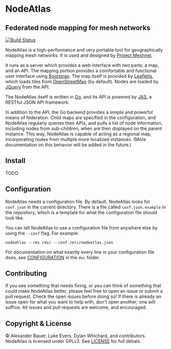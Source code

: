 # NodeAtlas
## Federated node mapping for mesh networks

[![Build Status](https://travis-ci.org/ProjectMeshnet/nodeatlas.png?branch=master)](https://travis-ci.org/ProjectMeshnet/nodeatlas)

NodeAtlas is a high-performance and very portable tool for
geographically mapping mesh networks. It is used and designed by
[Project Meshnet][Atlas].

  [Atlas]: http://atlas.projectmeshnet.org
  [ProjectMeshnet]: https://projectmeshnet.org

It runs as a server which provides a web interface with two parts: a
map, and an API. The mapping portion provides a comfortable and
functional user interface using [Bootstrap][]. The map itself is
provided by [Leafletjs][], which loads tiles from [OpenStreetMap][]
(by default). Nodes are loaded by [JQuery][] from the API.

  [Bootstrap]: http://twitter.github.io/bootstrap/
  [Leafletjs]: http://leafletjs.com
  [JQuery]: http://jquery.com
  [OpenStreetMap]: http://www.openstreetmap.org

The NodeAtlas itself is written in [Go][], and its API is powered by
[JAS][], a RESTful JSON API framework.

  [Go]: http://golang.org
  [JAS]: https://github.com/coocood/jas#jas

In addition to the API, the Go backend provides a simple and powerful
means of federation. Child maps are specified in the configuration,
and NodeAtlas regularly queries their APIs, and pulls a list of node
information, including nodes from sub-children, when are then
displayed on the parent instance. This way, NodeAtlas is capable of
acting as a regional map, incorporating nodes from multiple more
localized instances. (More documentation on this behavior will be
added in the future.)


## Install

TODO

## Configuration

NodeAtlas needs a configuration file. By default, NodeAtlas looks for
`conf.json` in the current directory. There is a file called
`conf.json.example` in the repository, which is a template for what
the configuration file should look like.

You can tell NodeAtlas to use a configuration file from anywhere else
by using the `--conf` flag. For example:

```
nodeatlas --res res/ --conf /etc/nodeatlas.json
```

For documentation on what exactly every line in your configuration
file does, see [CONFIGURATION][] in the `doc` folder.

  [CONFIGURATION]: ./doc/CONFIGURATION.md

## Contributing

If you see something that needs fixing, or you can think of something
that could make NodeAtlas better, please feel free to open an issue or
submit a pull request. Check the open issues before doing so! If there
is already an issue open for what you want to help with, don't open
another; one will suffice. All issues and pull requests are welcome,
and encouraged.

## Copyright & License

&copy; Alexander Bauer, Luke Evers, Dylan Whichard, and
contributors. NodeAtlas is licensed under GPLv3. See [LICENSE][] for
full detials.

  [LICENSE]: ./LICENSE
